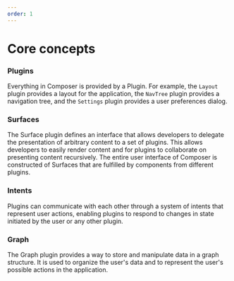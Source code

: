 ```yaml
---
order: 1
---
```


# Core concepts

### Plugins

Everything in Composer is provided by a Plugin. For example, the `Layout` plugin provides a layout for the application, the `NavTree` plugin provides a navigation tree, and the `Settings` plugin provides a user preferences dialog.

### Surfaces

The Surface plugin defines an interface that allows developers to delegate the presentation of arbitrary content to a set of plugins. This allows developers to easily render content and for plugins to collaborate on presenting content recursively. The entire user interface of Composer is constructed of Surfaces that are fulfilled by components from different plugins.

### Intents

Plugins can communicate with each other through a system of intents that represent user actions, enabling plugins to respond to changes in state initiated by the user or any other plugin.

### Graph

The Graph plugin provides a way to store and manipulate data in a graph structure. It is used to organize the user's data and to represent the user's possible actions in the application.
